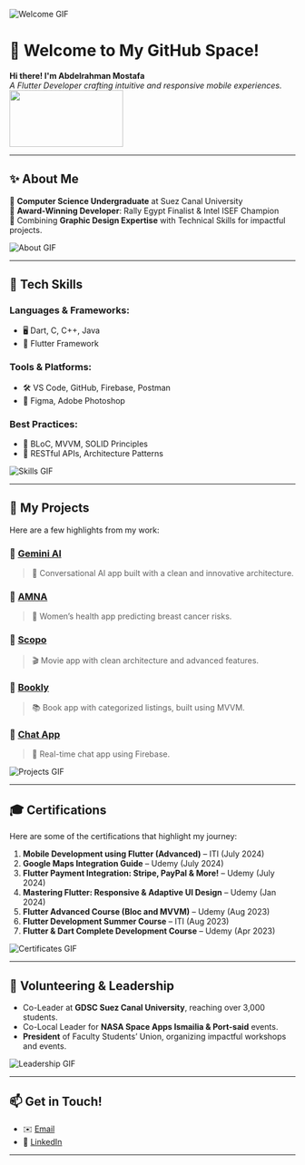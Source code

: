 <!-- Add an eye-catching header GIF -->
![Welcome GIF](https://github.com/mdazfar2/Cool-GIFs-For-GitHub/blob/main/Images/coding.gif)

# 🌟 Welcome to My GitHub Space!
**Hi there! I'm Abdelrahman Mostafa**  
*A Flutter Developer crafting intuitive and responsive mobile experiences.*  
<img src="https://user-images.githubusercontent.com/74038190/213866269-5d00981c-7c98-46d7-8a8e-16f462f15227.gif" width="200" height="100" />

---

## ✨ About Me
🔹 **Computer Science Undergraduate** at Suez Canal University  
🔹 **Award-Winning Developer**: Rally Egypt Finalist & Intel ISEF Champion  
🔹 Combining **Graphic Design Expertise** with Technical Skills for impactful projects.

![About GIF](https://github.com/mdazfar2/Cool-GIFs-For-GitHub/blob/main/Images/about.gif)

---

## 🔧 Tech Skills
### Languages & Frameworks:
- 🖥️ Dart, C, C++, Java
- 📱 Flutter Framework

### Tools & Platforms:
- 🛠️ VS Code, GitHub, Firebase, Postman  
- 🎨 Figma, Adobe Photoshop  

### Best Practices:
- 🔄 BLoC, MVVM, SOLID Principles  
- 🔧 RESTful APIs, Architecture Patterns

![Skills GIF](https://github.com/mdazfar2/Cool-GIFs-For-GitHub/blob/main/Images/tools.gif)

---

## 🚀 My Projects
Here are a few highlights from my work:  

### 🔹 [Gemini AI](https://github.com/Abd0-M0stafa/Gemini)  
> 🧠 Conversational AI app built with a clean and innovative architecture.  

### 🔹 [AMNA](https://github.com/Abd0-M0stafa/ANMA)  
> 💖 Women’s health app predicting breast cancer risks.  

### 🔹 [Scopo](https://github.com/AymanMohamed2/SCOPO)  
> 🎬 Movie app with clean architecture and advanced features.  

### 🔹 [Bookly](https://github.com/Abd0-M0stafa/Bookly)  
> 📚 Book app with categorized listings, built using MVVM.  

### 🔹 [Chat App](https://github.com/Abd0-M0stafa/Chat_app)  
> 💬 Real-time chat app using Firebase.

![Projects GIF](https://github.com/mdazfar2/Cool-GIFs-For-GitHub/blob/main/Images/projects.gif)

---

## 🎓 Certifications
Here are some of the certifications that highlight my journey:  

1.  **Mobile Development using Flutter (Advanced)** – ITI (July 2024)  
2.  **Google Maps Integration Guide** – Udemy (July 2024)  
3.  **Flutter Payment Integration: Stripe, PayPal & More!** – Udemy (July 2024)  
4.  **Mastering Flutter: Responsive & Adaptive UI Design** – Udemy (Jan 2024)  
5.  **Flutter Advanced Course (Bloc and MVVM)** – Udemy (Aug 2023)  
6.  **Flutter Development Summer Course** – ITI (Aug 2023)  
7.  **Flutter & Dart Complete Development Course** – Udemy (Apr 2023)  

![Certificates GIF](https://github.com/mdazfar2/Cool-GIFs-For-GitHub/blob/main/Images/certificate.gif)

---

## 🌟 Volunteering & Leadership
-  Co-Leader at **GDSC Suez Canal University**, reaching over 3,000 students.  
-  Co-Local Leader for **NASA Space Apps Ismailia & Port-said** events.  
-  **President** of Faculty Students’ Union, organizing impactful workshops and events.

![Leadership GIF](https://github.com/mdazfar2/Cool-GIFs-For-GitHub/blob/main/Images/teamwork.gif)

---

## 📫 Get in Touch!
- ✉️ [Email](mailto:abdelrahman.azab688@gmail.com)  
- 🔗 [LinkedIn](https://www.linkedin.com/in/abdelrahman-mostafa-094118255/)

---
